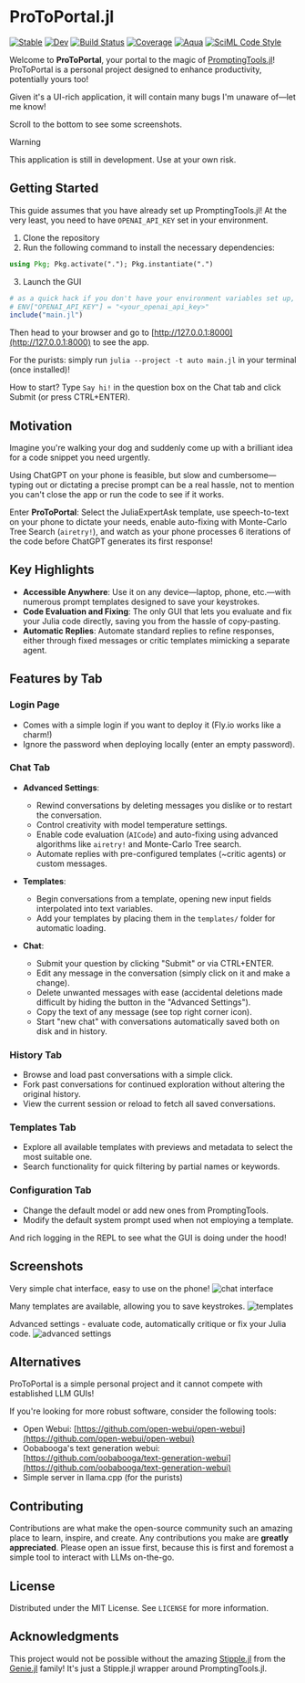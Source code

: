 # ProToPortal.jl 

[![Stable](https://img.shields.io/badge/docs-stable-blue.svg)](https://svilupp.github.io/ProToPortal.jl/stable/) 
[![Dev](https://img.shields.io/badge/docs-dev-blue.svg)](https://svilupp.github.io/ProToPortal.jl/dev/) 
[![Build Status](https://github.com/svilupp/ProToPortal.jl/actions/workflows/CI.yml/badge.svg?branch=main)](https://github.com/svilupp/ProToPortal.jl/actions/workflows/CI.yml?query=branch%3Amain)
[![Coverage](https://codecov.io/gh/svilupp/ProToPortal.jl/branch/main/graph/badge.svg)](https://codecov.io/gh/svilupp/ProToPortal.jl)
[![Aqua](https://raw.githubusercontent.com/JuliaTesting/Aqua.jl/master/badge.svg)](https://github.com/JuliaTesting/Aqua.jl)
[![SciML Code Style](https://img.shields.io/static/v1?label=code%20style&message=SciML&color=9558b2&labelColor=389826)](https://github.com/SciML/SciMLStyle)

Welcome to **ProToPortal**, your portal to the magic of [PromptingTools.jl](https://github.com/svilupp/PromptingTools.jl)! ProToPortal is a personal project designed to enhance productivity, potentially yours too!

Given it's a UI-rich application, it will contain many bugs I'm unaware of—let me know! 

Scroll to the bottom to see some screenshots.

> [!WARNING]
> This application is still in development. Use at your own risk.

## Getting Started

This guide assumes that you have already set up PromptingTools.jl! At the very least, you need to have `OPENAI_API_KEY` set in your environment.

1. Clone the repository
2. Run the following command to install the necessary dependencies:

```julia
using Pkg; Pkg.activate("."); Pkg.instantiate(".")
```

3. Launch the GUI

```julia
# as a quick hack if you don't have your environment variables set up, run the below line with your OpenAI key
# ENV["OPENAI_API_KEY"] = "<your_openai_api_key>"
include("main.jl")
```

Then head to your browser and go to [http://127.0.0.1:8000](http://127.0.0.1:8000) to see the app.

For the purists: simply run `julia --project -t auto main.jl` in your terminal (once installed)!

How to start? Type `Say hi!` in the question box on the Chat tab and click Submit (or press CTRL+ENTER).

## Motivation

Imagine you're walking your dog and suddenly come up with a brilliant idea for a code snippet you need urgently. 

Using ChatGPT on your phone is feasible, but slow and cumbersome—typing out or dictating a precise prompt can be a real hassle, not to mention you can't close the app or run the code to see if it works. 

Enter **ProToPortal**: Select the JuliaExpertAsk template, use speech-to-text on your phone to dictate your needs, enable auto-fixing with Monte-Carlo Tree Search (`airetry!`), and watch as your phone processes 6 iterations of the code before ChatGPT generates its first response!

## Key Highlights

- **Accessible Anywhere**: Use it on any device—laptop, phone, etc.—with numerous prompt templates designed to save your keystrokes.
- **Code Evaluation and Fixing**: The only GUI that lets you evaluate and fix your Julia code directly, saving you from the hassle of copy-pasting.
- **Automatic Replies**: Automate standard replies to refine responses, either through fixed messages or critic templates mimicking a separate agent.

## Features by Tab

### Login Page
- Comes with a simple login if you want to deploy it (Fly.io works like a charm!)
- Ignore the password when deploying locally (enter an empty password).

### Chat Tab
- **Advanced Settings**:
  - Rewind conversations by deleting messages you dislike or to restart the conversation.
  - Control creativity with model temperature settings.
  - Enable code evaluation (`AICode`) and auto-fixing using advanced algorithms like `airetry!` and Monte-Carlo Tree search.
  - Automate replies with pre-configured templates (~critic agents) or custom messages.

- **Templates**:
  - Begin conversations from a template, opening new input fields interpolated into text variables.
  - Add your templates by placing them in the `templates/` folder for automatic loading.

- **Chat**:
  - Submit your question by clicking "Submit" or via CTRL+ENTER.
  - Edit any message in the conversation (simply click on it and make a change).
  - Delete unwanted messages with ease (accidental deletions made difficult by hiding the button in the "Advanced Settings").
  - Copy the text of any message (see top right corner icon).
  - Start "new chat" with conversations automatically saved both on disk and in history.

### History Tab
- Browse and load past conversations with a simple click.
- Fork past conversations for continued exploration without altering the original history.
- View the current session or reload to fetch all saved conversations.

### Templates Tab
- Explore all available templates with previews and metadata to select the most suitable one.
- Search functionality for quick filtering by partial names or keywords.

### Configuration Tab
- Change the default model or add new ones from PromptingTools.
- Modify the default system prompt used when not employing a template.

And rich logging in the REPL to see what the GUI is doing under the hood!

## Screenshots

Very simple chat interface, easy to use on the phone!
![chat interface](docs/src/assets/screenshot1.png)

Many templates are available, allowing you to save keystrokes.
![templates](docs/src/assets/screenshot2.png)

Advanced settings - evaluate code, automatically critique or fix your Julia code.
![advanced settings](docs/src/assets/screenshot3.png)

## Alternatives

ProToPortal is a simple personal project and it cannot compete with established LLM GUIs! 

If you're looking for more robust software, consider the following tools:
- Open Webui: [https://github.com/open-webui/open-webui](https://github.com/open-webui/open-webui)
- Oobabooga's text generation webui: [https://github.com/oobabooga/text-generation-webui](https://github.com/oobabooga/text-generation-webui)
- Simple server in llama.cpp (for the purists)

## Contributing

Contributions are what make the open-source community such an amazing place to learn, inspire, and create. Any contributions you make are **greatly appreciated**. Please open an issue first, because this is first and foremost a simple tool to interact with LLMs on-the-go.

## License

Distributed under the MIT License. See `LICENSE` for more information.

## Acknowledgments

This project would not be possible without the amazing [Stipple.jl](https://github.com/GenieFramework/Stipple.jl) from the [Genie.jl](https://github.com/GenieFramework/Genie.jl) family! It's just a Stipple.jl wrapper around PromptingTools.jl.

